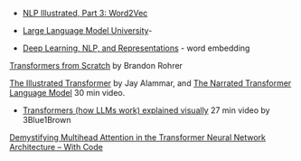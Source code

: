 - [NLP Illustrated, Part 3: Word2Vec](https://towardsdatascience.com/nlp-illustrated-part-3-word2vec-5b2e12b6a63b/)

- [Large Language Model University](https://cohere.com/llmu)- 

- [Deep Learning, NLP, and Representations](https://colah.github.io/posts/2014-07-NLP-RNNs-Representations/) - word embedding

[Transformers from Scratch](https://www.brandonrohrer.com/transformers) by Brandon Rohrer

[The Illustrated Transformer](https://jalammar.github.io/illustrated-transformer/) by Jay Alammar, and [The Narrated Transformer Language Model](https://youtu.be/-QH8fRhqFHM?feature=shared) 30 min video.

- [Transformers (how LLMs work) explained visually](https://youtu.be/wjZofJX0v4M) 27 min video by 3Blue1Brown

[Demystifying Multihead Attention in the Transformer Neural Network Architecture – With Code](https://www.linkedin.com/pulse/demystifying-multihead-attention-transformer-neural-network-taneja/)